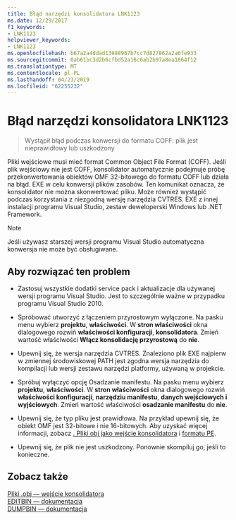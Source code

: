 ```yaml
---
title: Błąd narzędzi konsolidatora LNK1123
ms.date: 12/29/2017
f1_keywords:
- LNK1123
helpviewer_keywords:
- LNK1123
ms.openlocfilehash: b67a2a4ddad13988967b7cc7d827862a2a6fe933
ms.sourcegitcommit: 0ab61bc3d2b6cfbd52a16c6ab2b97a8ea1864f12
ms.translationtype: MT
ms.contentlocale: pl-PL
ms.lasthandoff: 04/23/2019
ms.locfileid: "62255232"
---
```

# <a name="linker-tools-error-lnk1123"></a>Błąd narzędzi konsolidatora LNK1123

> Wystąpił błąd podczas konwersji do formatu COFF: plik jest nieprawidłowy lub uszkodzony

Pliki wejściowe musi mieć format Common Object File Format (COFF). Jeśli plik wejściowy nie jest COFF, konsolidator automatycznie podejmuje próbę przekonwertowania obiektów OMF 32-bitowego do formatu COFF lub działa na błąd. EXE w celu konwersji plików zasobów. Ten komunikat oznacza, że konsolidator nie można skonwertować pliku. Może również wystąpić podczas korzystania z niezgodną wersję narzędzia CVTRES. EXE z innej instalacji programu Visual Studio, zestaw deweloperski Windows lub .NET Framework.

> [!NOTE]
> Jeśli używasz starszej wersji programu Visual Studio automatyczna konwersja nie może być obsługiwane.

## <a name="to-fix-the-problem"></a>Aby rozwiązać ten problem

- Zastosuj wszystkie dodatki service pack i aktualizacje dla używanej wersji programu Visual Studio. Jest to szczególnie ważne w przypadku programu Visual Studio 2010.

- Spróbować utworzyć z łączeniem przyrostowym wyłączone. Na pasku menu wybierz **projektu**, **właściwości**. W **stron właściwości** okna dialogowego rozwiń **właściwości konfiguracji**, **konsolidatora**. Zmień wartość właściwości **Włącz konsolidację przyrostową** do **nie**.

- Upewnij się, że wersja narzędzia CVTRES. Znaleziono plik EXE najpierw w zmiennej środowiskowej PATH jest zgodna wersja narzędzia do kompilacji lub wersji zestawu narzędzi platformy, używaną w projekcie.

- Spróbuj wyłączyć opcję Osadzanie manifestu. Na pasku menu wybierz **projektu**, **właściwości**. W **stron właściwości** okna dialogowego rozwiń **właściwości konfiguracji**, **narzędziu manifestu**, **danych wejściowych i wyjściowych**. Zmień wartość właściwości **osadzanie manifestu** do **nie**.

- Upewnij się, że typ pliku jest prawidłowa. Na przykład upewnij się, że obiekt OMF jest 32-bitowe i nie 16-bitowych. Aby uzyskać więcej informacji, zobacz [. Pliki obj jako wejście konsolidatora](../../build/reference/dot-obj-files-as-linker-input.md) i [formatu PE](/windows/desktop/Debug/pe-format).

- Upewnij się, że plik nie jest uszkodzony. Ponownie skompiluj go, jeśli to konieczne.

## <a name="see-also"></a>Zobacz także

[Pliki .obj — wejście konsolidatora](../../build/reference/dot-obj-files-as-linker-input.md)<br/>
[EDITBIN — dokumentacja](../../build/reference/editbin-reference.md)<br/>
[DUMPBIN — dokumentacja](../../build/reference/dumpbin-reference.md)
